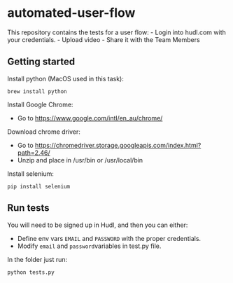 # automated-user-flow

This repository contains the tests for a user flow:
     - Login into hudl.com with your credentials.
     - Upload video
     - Share it with the Team Members

## Getting started

Install python (MacOS used in this task):

```brew install python```

Install Google Chrome:
- Go to https://www.google.com/intl/en_au/chrome/

Download chrome driver:
- Go to https://chromedriver.storage.googleapis.com/index.html?path=2.46/
- Unzip and place in /usr/bin or /usr/local/bin

Install selenium:

```pip install selenium```


## Run tests

You will need to be signed up in Hudl, and then you can either:
- Define env vars `EMAIL` and `PASSWORD` with the proper credentials.
- Modify `email` and `password`variables in test.py file.

In the folder just run:

```python tests.py```
